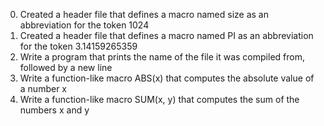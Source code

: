 0. Created a header file that defines a macro named size as an abbreviation for the token 1024
1. Created a header file that defines a macro named PI as an abbreviation for the token 3.14159265359
2. Write a program that prints the name of the file it was compiled from, followed by a new line
3. Write a function-like macro ABS(x) that computes the absolute value of a number x
4. Write a function-like macro SUM(x, y) that computes the sum of the numbers x and y
